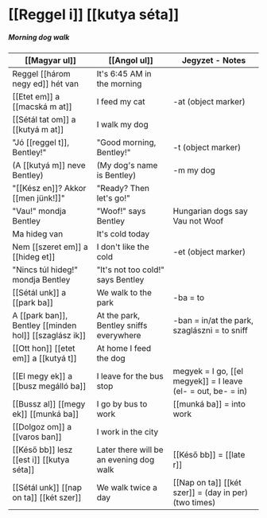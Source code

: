 # [[Reggel i]] [[kutya séta]]
##### Morning dog walk

| [[Magyar ul]]                                          | [[Angol ul]]                            | Jegyzet - Notes                                              |
|--------------------------------------------------------|-----------------------------------------|--------------------------------------------------------------|
| Reggel [[három negy ed]] hét van                       | It's 6:45 AM in the morning             |                                                              |
| [[Etet em]] a [[macská m at]]                          | I feed my cat                           | -at (object marker)                                          |
| [[Sétál tat om]] a [[kutyá m at]]                      | I walk my dog                           |                                                              |
| "Jó [[reggel t]], Bentley!"                            | "Good morning, Bentley!"                | -t (object marker)                                           |
| (A [[kutyá m]] neve Bentley)                           | (My dog's name is Bentley)              | -m my dog                                                    |
| "[[Kész en]]? Akkor [[men jünk!]]"                     | "Ready? Then let's go!"                 |                                                              |
| "Vau!" mondja Bentley                                  | "Woof!" says Bentley                    | Hungarian dogs say Vau not Woof                              |
| Ma hideg van                                           | It's cold today                         |                                                              |
| Nem [[szeret em]] a [[hideg et]]                       | I don't like the cold                   | -et (object marker)                                          |
| "Nincs túl hideg!" mondja Bentley                      | "It's not too cold!" says Bentley       |                                                              |
| [[Sétál unk]] a [[park ba]]                            | We walk to the park                     | -ba = to                                                     |
| A [[park ban]], Bentley [[minden hol]] [[szaglász ik]] | At the park, Bentley sniffs everywhere  | -ban = in/at the park, szaglászni = to sniff                 |
| [[Ott hon]] [[etet em]] a [[kutyá t]]                  | At home I feed the dog                  |                                                              |
| [[El megy ek]] a [[busz megálló ba]]                   | I leave for the bus stop                | megyek = I go, [[el megyek]] = I leave (el- = out, be- = in) |
| [[Bussz al]] [[megy ek]] [[munká ba]]                  | I go by bus to work                     | [[munká ba]] = into work                                     |
| [[Dolgoz om]] a [[varos ban]]                          | I work in the city                      |                                                              |
| [[Késő bb]] lesz [[est i]] [[kutya séta]]              | Later there will be an evening dog walk | [[Késő bb]] = [[late r]]                                     |
| [[Sétál unk]] [[nap on ta]] [[két szer]]               | We walk twice a day                     | [[Nap on ta]] [[két szer]] = (day in per) (two times)        |


<!--
| Magyarul                   | Angolul                     | Jegyzet                            |
|----------------------------|-----------------------------|------------------------------------|
| [[Reggel i]] étel finom    | The breakfast food is tasty | [[Reggel i]] = (of) morning (adj.) |
| [[Magyar ország ban]] élek | I live in Hungary           | ország = country, ‑ban = in        |
-->